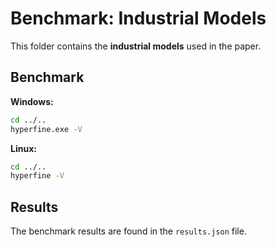 # Benchmark: Industrial Models

This folder contains the **industrial models** used in the paper.

## Benchmark

**Windows:**
```bash
cd ../..
hyperfine.exe -V
```

**Linux:**
```bash
cd ../..
hyperfine -V
```

## Results

The benchmark results are found in the `results.json` file.
